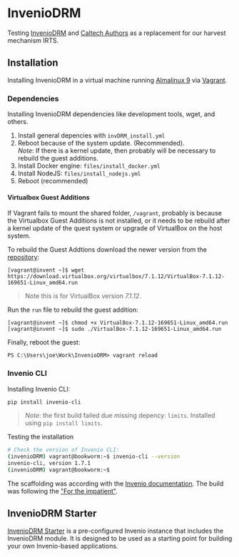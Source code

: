 # InvenioDRM

Testing [InvenioDRM](https://inveniosoftware.org/products/rdm/) and [Caltech Authors](https://authors.library.caltech.edu/) as a replacement for our harvest mechanism IRTS.

## Installation

Installing InvenioDRM in a virtual machine running [Almalinux 9](https://wiki.almalinux.org/installation/vagrant-boxes.html#contribute-and-get-help) via [Vagrant](https://portal.cloud.hashicorp.com/vagrant/discover/almalinux/9).

### Dependencies

Installing InvenioDRM dependencies like development tools, wget, and others.

1. Install general depencies with `invDRM_install.yml`
1. Reboot because of the system update. (Recommended). <br>_Note_: If there is a kernel update, then probably will be necessary to rebuild the guest additions. 
1. Install Docker engine: `files/install_docker.yml`
1. Install NodeJS: `files/install_nodejs.yml`
1. Reboot (recommended)

#### Virtualbox Guest Additions

If Vagrant fails to mount the shared folder, `/vagrant`, probably is because the Virtualbox Guest Additions is not installed, or it needs to be rebuild after a kernel update of the quest system or upgrade of VirtualBox on the host system.  

To rebuild the Guest Addtions download the newer version from the [repository](https://download.virtualbox.org/virtualbox/7.1.12/):

```
[vagrant@invent ~]$ wget https://download.virtualbox.org/virtualbox/7.1.12/VirtualBox-7.1.12-169651-Linux_amd64.run
```

> Note this is for VirtualBox version *7.1.12*.

Run the `run` file to rebuild the guest addition:

```
[vagrant@invent ~]$ chmod +x VirtualBox-7.1.12-169651-Linux_amd64.run
[vagrant@invent ~]$ sudo ./VirtualBox-7.1.12-169651-Linux_amd64.run
```

Finally, reboot the guest:

```
PS C:\Users\joe\Work\InvenioDRM> vagrant reload
```

### Invenio CLI

Installing Invenio CLI:

```bash
pip install invenio-cli
```

> _Note_: the first build failed due missing depency: `limits`. Installed using `pip install limits`.

Testing the installation

```bash
# Check the version of Invenio CLI:
(invenioDRM) vagrant@bookworm:~$ invenio-cli --version
invenio-cli, version 1.7.1
(invenioDRM) vagrant@bookworm:~$
```

The scaffolding was according with the [Invenio documentation](https://inveniordm.docs.cern.ch/install/scaffold/). The build was following the ["For the impatient"](https://inveniordm.docs.cern.ch/install/build-setup-run/#for-the-impatient). 


## InvenioDRM Starter

[InvenioDRM Starter](https://starter.front-matter.io/) is a pre-configured Invenio instance that includes the InvenioDRM module. It is designed to be used as a starting point for building your own Invenio-based applications.

